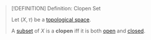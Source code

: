 >[!DEFINITION] Definition: Clopen Set
>
>Let $(X, \tau)$ be a [topological space](Topological%20Space.md).
>
>A [subset](../../Set%20Theory/Subset.md) of $X$ is a **clopen** iff it is both [open](Open%20Subset.md) and [closed](Closed%20Subset.md).
>